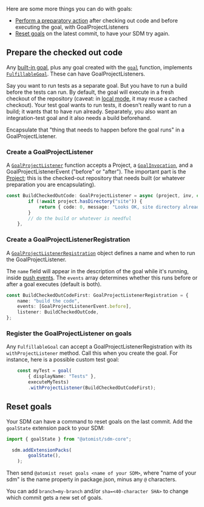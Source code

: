 

Here are some more things you can do with goals:

* [Perform a preparatory action](#prepare-the-checked-out-code) after checking out code and before executing the goal, with GoalProjectListeners
* [Reset goals](#reset-goals) on the latest commit, to have your SDM try again.

[apidoc-fulfillablegoal]: https://atomist.github.io/sdm/classes/_lib_api_goal_goalwithfulfillment_.fulfillablegoal.html (API doc for FulfillableGoal)
[built-in-goals]: goal.md#built-in-goals (Built-in Goals)
[apidoc-goal]: https://atomist.github.io/sdm/modules/_lib_api_goal_goalwithfulfillment_.html#goal (API doc for goal function)

## Prepare the checked out code

Any [built-in goal][built-in-goals], plus any goal created with the [`goal`][apidoc-goal] function, implements [`FulfillableGoal`][apidoc-fulfillablegoal]. These can have GoalProjectListeners.

Say you want to run tests as a separate goal. But you have to run a build
before the tests can run. By default, the goal will execute in a fresh
checkout of the repository (caveat: in [local mode](local.md), it may reuse a cached checkout).
Your test goal wants to run tests, it doesn't really want to run a build; it wants that to have run already.
Separately, you also want an integration-test goal and it also needs a build beforehand.

Encapsulate that "thing that needs to happen before the goal runs" in a GoalProjectListener.

### Create a GoalProjectListener

A [`GoalProjectListener`][apidoc-goalprojectlistener] function accepts a Project, 
a [`GoalInvocation`][apidoc-goalinvocation], and a GoalProjectListenerEvent ("before" or "after").
The important part is the [Project](project.md); this is the checked-out repository that needs built 
(or whatever preparation you are encapsulating).

```typescript
const BuildCheckedOutCode: GoalProjectListener = async (project, inv, event) => {
        if (!await project.hasDirectory("site")) {
            return { code: 0, message: "Looks OK, site directory already exists" };
        }
        // do the build or whatever is needful
    },
```

[apidoc-goalinvocation]: https://atomist.github.io/sdm/interfaces/_lib_api_goal_goalinvocation_.goalinvocation.html (API Doc for GoalInvocation)

### Create a GoalProjectListenerRegistration

A [`GoalProjectListenerRegistration`][apidoc-goalprojectlistenerregistration] object defines a name and when to run the GoalProjectListener.

The `name` field will appear in the description of the goal while it's running, inside [push events](../user/lifecycle.md#push). The `events` array determines whether this runs before or after a goal executes (default is both).

```typescript
const BuildCheckedOutCodeFirst: GoalProjectListenerRegistration = {
    name: "build the code",
    events: [GoalProjectListenerEvent.before],
    listener: BuildCheckedOutCode,
};
```

[apidoc-goalprojectlistenerregistration]: https://atomist.github.io/sdm/interfaces/_lib_api_goal_goalinvocation_.goalprojectlistenerregistration.html (API Doc for GoalProjectListenerRegistration)

### Register the GoalProjectListener on goals

Any `FulfillableGoal` can accept a GoalProjectListenerRegistration with its `withProjectListener` method. 
Call this when you create the goal. For instance, here is a possible custom test goal:

```typescript
    const myTest = goal(
        { displayName: "Tests" },
        executeMyTests)
        .withProjectListener(BuildCheckedOutCodeFirst);
```

[apidoc-goalprojectlistener]: https://atomist.github.io/sdm/modules/_lib_api_goal_goalinvocation_.html#goalprojectlistener (API doc for GoalProjectListener)

## Reset goals

Your SDM can have a command to reset goals on the last commit. Add the `goalState` extension pack to your SDM:

```typescript
import { goalState } from "@atomist/sdm-core";

  sdm.addExtensionPacks(
        goalState(),
    );
```

Then send `@atomist reset goals <name of your SDM>`, where "name of your sdm" is the name property in package.json, minus any `@` characters.

You can add `branch=my-branch` and/or `sha=<40-character SHA>` to change which commit gets 
a new set of goals.

